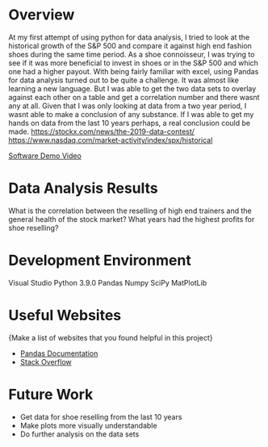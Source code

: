 # Overview

At my first attempt of using python for data analysis, I tried to look at the historical  growth of the S&P 500 and compare it against high end fashion shoes during the same time period. As a shoe connoisseur, I was trying to see if it was more beneficial to invest in shoes or in the S&P 500 and which one had a higher payout. With being fairly familiar with excel, using Pandas for data analysis turned out to be quite a challenge. It was almost like learning a new language. But I was able to get the two data sets to overlay against each other on a table and get a correlation number and there wasnt any at all. Given that I was only looking at data from a two year period, I wasnt able to make a conclusion of any substance. If I was able to get my hands on data from the last 10 years perhaps, a real conclusion could be made. 
https://stockx.com/news/the-2019-data-contest/
https://www.nasdaq.com/market-activity/index/spx/historical


[Software Demo Video](https://youtu.be/i8-3WUje6JA)

# Data Analysis Results

What is the correlation between the reselling of high end trainers and the general health of the stock market?
What years had the highest profits for shoe reselling?

# Development Environment

Visual Studio
Python 3.9.0
Pandas
Numpy
SciPy
MatPlotLib

# Useful Websites

{Make a list of websites that you found helpful in this project}
* [Pandas Documentation](https://pandas.pydata.org/)
* [Stack Overflow](https://stackoverflow.com/)

# Future Work
* Get data for shoe reselling from the last 10 years
* Make plots more visually understandable
* Do further analysis on the data sets